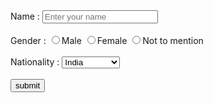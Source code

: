 <!DOCTYPE html>
<html lang="en">
<head>
    <meta charset="UTF-8">
    <meta name="viewport" content="width=device-width, initial-scale=1.0">
    <title>Document</title>
</head>
<body>
    <form action="process.php" method="post">
    <div>
        <label for="name">Name : </label>
        <input type="text" name="name" placeholder="Enter your name" ></div>
    <div><br>
        <label>Gender :</label>
        <input type="radio" name="Gender" value="male">Male
        <input type="radio" name="Gender" value="female">Female
        <input type="radio" name="Gender" value="not">Not to mention
    </div><br><div>
        <label for="country">Nationality :</label>
        <select name="country" id="country">
            <option value="india">India</option>
            <option value="china">China</option>
            <option value="pakistan">Pakistan</option>
            <option value="sri lanka">Sri lanka</option>
            <option value="nepal">Nepal</option>
            <option value="japan">japan</option>
            <option value="usa">USA</option>
            <option value="bangladesh">Bangladesh</option>
            <option value="indonesia">Indonesia</option>
            <option value="canada">Canada</option>
            <option value="france">France</option>
            <option value="britian">Britian</option>
            <option value="spain">Spain</option>
            <option value="switzerland">Switzerland</option>
        </select></div><br>
        <div>
            <input type="submit" name="submit" value="submit">
        </div>
    </form>
</body>
</html>
